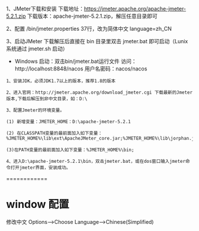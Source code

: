1、JMeter下载和安装
下载地址：https://jmeter.apache.org/apache-jmeter-5.2.1.zip
下载版本：apache-jmeter-5.2.1.zip，解压任意目录即可

2、配置
/bin/jmeter.properties 37行，改为简体中文
language=zh_CN

3、启动JMeter
下载解压后直接在 bin 目录里双击 jmeter.bat 即可启动（Lunix系统通过 jmeter.sh 启动）

- Windows
启动：双击bin/jmeter.bat运行文件
访问：http://localhost:8848/nacos
用户名密码：nacos/nacos



```
1、安装JDK，必须JDK1.7以上的版本，推荐1.8的版本

2、进入官网：http://jmeter.apache.org/download_jmeter.cgi 下载最新的Jmeter版本,下载后解压到非中文目录，如：D:\

3、配置Jmeter的环境变量。

(1) 新增变量：JMETER_HOME：D:\apache-jmeter-5.2.1

(2) 在CLASSPATH变量的最前面加入如下变量： %JMETER_HOME%\lib\ext\ApacheJMeter_core.jar;%JMETER_HOME%\lib\jorphan.jar;

(3)在PATH变量的最前面加入如下变量：%JMETER_HOME%\bin;

4、进入D:\apache-jmeter-5.2.1\bin，双击jmeter.bat，或在dos窗口输入jmeter命令打开jmeter界面，安装成功。
```






============
# window 配置
修改中文
Options-->Choose Language-->Chinese(Simplified)